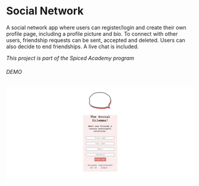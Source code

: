 # Social Network 

A social network app where users can register/login and create their own profile page, including a profile picture and bio. To connect with other users, friendship requests can be sent, accepted and deleted. Users can also decide to end friendships. A live chat is included.

*This project is part of the Spiced Academy program*

###### DEMO 
![Social Network Demo](demo/socialnetworkdemo.gif)
